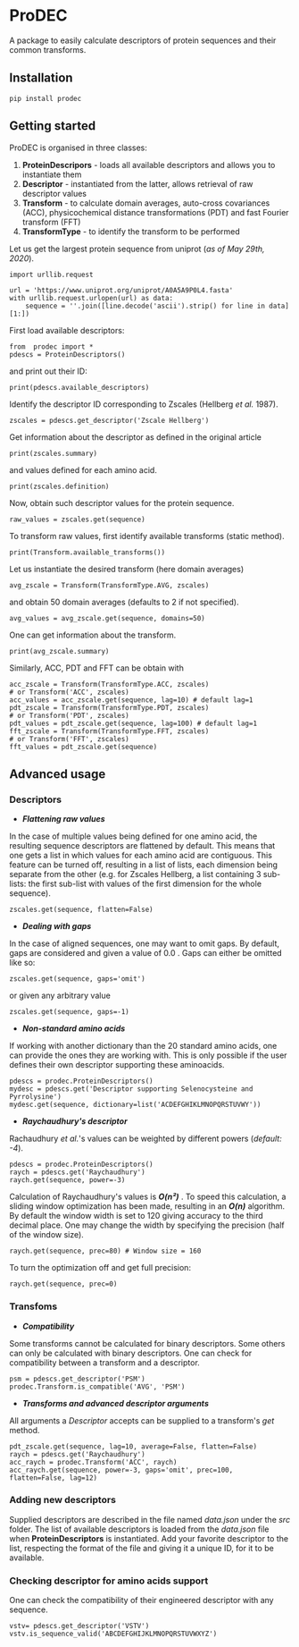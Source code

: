 # ProDEC

A package to easily calculate descriptors of protein sequences and their common transforms.

## Installation

    pip install prodec


## Getting started

ProDEC is organised in three classes:
 1. **ProteinDescripors** - loads all available descriptors and allows you to instantiate them
 2. **Descriptor** - instantiated from the latter, allows retrieval of raw descriptor values
 3. **Transform** - to calculate domain averages, auto-cross covariances (ACC), physicochemical distance transformations (PDT) and fast Fourier transform (FFT)
 4. **TransformType** - to identify the transform to be performed

Let us get the largest protein sequence from uniprot (*as of May 29th, 2020*).

    import urllib.request
    
    url = 'https://www.uniprot.org/uniprot/A0A5A9P0L4.fasta'
    with urllib.request.urlopen(url) as data:
        sequence = ''.join([line.decode('ascii').strip() for line in data][1:])
First load available descriptors:

    from  prodec import *
    pdescs = ProteinDescriptors()
and print out their ID:

    print(pdescs.available_descriptors)
Identify the descriptor ID corresponding to Zscales (Hellberg *et al.* 1987). 

    zscales = pdescs.get_descriptor('Zscale Hellberg')
Get information about the descriptor as defined in the original article

    print(zscales.summary)
and values defined for each amino acid.

    print(zscales.definition)

Now, obtain such descriptor values for the protein sequence.

    raw_values = zscales.get(sequence)

To transform raw values, first identify available transforms (static method).

    print(Transform.available_transforms())
Let us instantiate the desired transform (here domain averages)

    avg_zscale = Transform(TransformType.AVG, zscales)
and obtain 50 domain averages (defaults to 2 if not specified).

    avg_values = avg_zscale.get(sequence, domains=50)

One can get information about the transform.

    print(avg_zscale.summary)

Similarly, ACC, PDT and FFT can be obtain with

    acc_zscale = Transform(TransformType.ACC, zscales)
    # or Transform('ACC', zscales)
    acc_values = acc_zscale.get(sequence, lag=10) # default lag=1
    pdt_zscale = Transform(TransformType.PDT, zscales)
    # or Transform('PDT', zscales)
    pdt_values = pdt_zscale.get(sequence, lag=100) # default lag=1
    fft_zscale = Transform(TransformType.FFT, zscales)
    # or Transform('FFT', zscales)
    fft_values = pdt_zscale.get(sequence)

## Advanced usage
### Descriptors

 - ***Flattening raw values***

In the case of multiple values being defined for one amino acid, the resulting sequence descriptors are flattened by default. This means that one gets a list in which values for each amino acid are contiguous.
This feature can be turned off, resulting in a list of lists, each dimension being separate from the other (e.g. for Zscales Hellberg, a list containing 3 sub-lists: the first sub-list with values of the first dimension for the whole sequence). 

    zscales.get(sequence, flatten=False)

 - ***Dealing with gaps***

In the case of aligned sequences, one may want to omit gaps. By default, gaps are considered and given a value of  0.0 . Gaps can either be omitted like so:

    zscales.get(sequence, gaps='omit')
or given any arbitrary value

    zscales.get(sequence, gaps=-1)

 - ***Non-standard amino acids***

If working with another dictionary than the 20 standard amino acids, one can provide the ones they are working with. This is only possible if the user defines their own descriptor supporting these aminoacids.

    pdescs = prodec.ProteinDescriptors()
    mydesc = pdescs.get('Descriptor supporting Selenocysteine and Pyrrolysine')
    mydesc.get(sequence, dictionary=list('ACDEFGHIKLMNOPQRSTUVWY'))
 

 - ***Raychaudhury's descriptor***

Rachaudhury  *et al.*'s values can be weighted by different powers (*default: -4*).

    pdescs = prodec.ProteinDescriptors()
    raych = pdescs.get('Raychaudhury')
    raych.get(sequence, power=-3)

Calculation of Raychaudhury's values is ***O(n²)*** . To speed this calculation, a sliding window optimization has been made, resulting in an  ***O(n)*** algorithm. By default the window width is set to 120 giving accuracy to the third decimal place. One may change the width by specifying the precision (half of the window size).

    raych.get(sequence, prec=80) # Window size = 160
To turn the optimization off and get full precision:

    raych.get(sequence, prec=0)

### Transfoms

 - ***Compatibility***

Some transforms cannot be calculated for binary descriptors. Some others can only be calculated with binary descriptors. One can check for compatibility between a transform and a descriptor.

    psm = pdescs.get_descriptor('PSM')
    prodec.Transform.is_compatible('AVG', 'PSM')

 - ***Transforms and advanced descriptor arguments***

All arguments a *Descriptor* accepts can be supplied to a transform's *get* method.

    pdt_zscale.get(sequence, lag=10, average=False, flatten=False)
    raych = pdescs.get('Raychaudhury')
    acc_raych = prodec.Transform('ACC', raych)
    acc_raych.get(sequence, power=-3, gaps='omit', prec=100, flatten=False, lag=12)

### Adding new descriptors
Supplied descriptors are described in the file named *data.json* under the *src* folder.
The list of available descriptors is loaded from the *data.json* file when **ProteinDescriptors** is instantiated.
Add your favorite descriptor to the list, respecting the format of the file and giving it a unique ID, for it to be available.

### Checking descriptor for amino acids support
One can check the compatibility of their engineered descriptor with any sequence.

    vstv= pdescs.get_descriptor('VSTV')
    vstv.is_sequence_valid('ABCDEFGHIJKLMNOPQRSTUVWXYZ')

